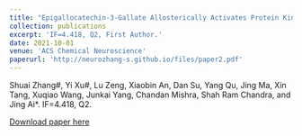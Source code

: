 ```yaml
---
title: "Epigallocatechin-3-Gallate Allosterically Activates Protein Kinase C‑α and Improves the Cognition of Estrogen Deficiency Mice."
collection: publications
excerpt: 'IF=4.418, Q2, First Author.'
date: 2021-10-01
venue: 'ACS Chemical Neuroscience'
paperurl: 'http://neurozhang-s.github.io/files/paper2.pdf'
---
```

Shuai Zhang#, Yi Xu#, Lu Zeng, Xiaobin An, Dan Su, Yang Qu, Jing Ma, Xin Tang, Xuqiao Wang, Junkai Yang, Chandan Mishra, Shah Ram Chandra, and Jing Ai*. IF=4.418, Q2.

[Download paper here](http://neurozhang-s.github.io/files/paper2.pdf)
